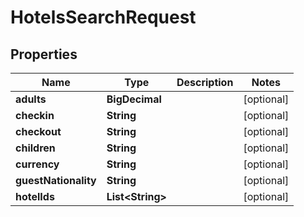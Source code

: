 

# HotelsSearchRequest


## Properties

| Name | Type | Description | Notes |
|------------ | ------------- | ------------- | -------------|
|**adults** | **BigDecimal** |  |  [optional] |
|**checkin** | **String** |  |  [optional] |
|**checkout** | **String** |  |  [optional] |
|**children** | **String** |  |  [optional] |
|**currency** | **String** |  |  [optional] |
|**guestNationality** | **String** |  |  [optional] |
|**hotelIds** | **List&lt;String&gt;** |  |  [optional] |



